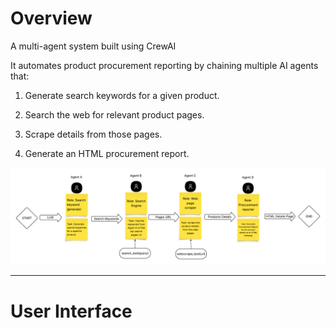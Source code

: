 # Overview

A multi-agent system built using CrewAI

It automates product procurement reporting by chaining multiple AI agents that:

1. Generate search keywords for a given product.

2. Search the web for relevant product pages.

3. Scrape details from those pages.

4. Generate an HTML procurement report.


![Diagram](Agents-Diagram.png)

-------
# User Interface

